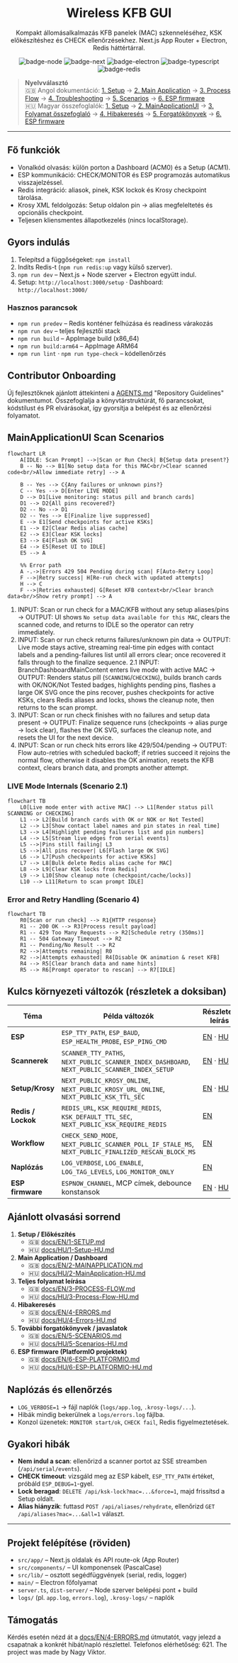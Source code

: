 <div align="center">

# Wireless KFB GUI

Kompakt állomásalkalmazás KFB panelek (MAC) szkenneléséhez, KSK előkészítéshez és CHECK ellenőrzésekhez. Next.js App Router + Electron, Redis háttértárral.

![badge-node](https://img.shields.io/badge/Node-20+-339933?logo=node.js&logoColor=white)
![badge-next](https://img.shields.io/badge/Next.js-15-black?logo=next.js)
![badge-electron](https://img.shields.io/badge/Electron-37-47848F?logo=electron&logoColor=white)
![badge-typescript](https://img.shields.io/badge/TypeScript-5-blue?logo=typescript)
![badge-redis](https://img.shields.io/badge/Redis-required-red?logo=redis&logoColor=white)

</div>

> **Nyelvválasztó**  
> 🇬🇧 Angol dokumentáció: [1. Setup](https://github.com/projects-kssk/Wireless_KFB_Project/blob/main/docs/EN/1-SETUP.md) → [2. Main Application](https://github.com/projects-kssk/Wireless_KFB_Project/blob/main/docs/EN/2-MAINAPPLICATION.md) → [3. Process Flow](https://github.com/projects-kssk/Wireless_KFB_Project/blob/main/docs/EN/3-PROCESS-FLOW.md) → [4. Troubleshooting](https://github.com/projects-kssk/Wireless_KFB_Project/blob/main/docs/EN/4-ERRORS.md) → [5. Scenarios](https://github.com/projects-kssk/Wireless_KFB_Project/blob/main/docs/EN/5-SCENARIOS.md) → [6. ESP firmware](https://github.com/projects-kssk/Wireless_KFB_Project/blob/main/docs/EN/6-ESP-PLATFORMIO.md)  
> 🇭🇺 Magyar összefoglalók: [1. Setup](https://github.com/projects-kssk/Wireless_KFB_Project/blob/main/docs/HU/1-Setup-HU.md) → [2. MainApplicationUI](https://github.com/projects-kssk/Wireless_KFB_Project/blob/main/docs/HU/2-MainApplication-HU.md) → [3. Folyamat összefoglaló](https://github.com/projects-kssk/Wireless_KFB_Project/blob/main/docs/HU/3-Process-Flow-HU.md) → [4. Hibakeresés](https://github.com/projects-kssk/Wireless_KFB_Project/blob/main/docs/HU/4-Errors-HU.md) → [5. Forgatókönyvek](https://github.com/projects-kssk/Wireless_KFB_Project/blob/main/docs/HU/5-Scenarios-HU.md) → [6. ESP firmware](https://github.com/projects-kssk/Wireless_KFB_Project/blob/main/docs/HU/6-ESP-PLATFORMIO-HU.md)

---

## Fő funkciók
- Vonalkód olvasás: külön porton a Dashboard (ACM0) és a Setup (ACM1).
- ESP kommunikáció: CHECK/MONITOR és ESP programozás automatikus visszajelzéssel.
- Redis integráció: aliasok, pinek, KSK lockok és Krosy checkpoint tárolása.
- Krosy XML feldolgozás: Setup oldalon pin → alias megfeleltetés és opcionális checkpoint.
- Teljesen kliensmentes állapotkezelés (nincs localStorage).

## Gyors indulás
1. Telepítsd a függőségeket: `npm install`
2. Indíts Redis-t (`npm run redis:up` vagy külső szerver).
3. `npm run dev` – Next.js + Node szerver + Electron együtt indul.
4. Setup: `http://localhost:3000/setup` · Dashboard: `http://localhost:3000/`

### Hasznos parancsok
- `npm run predev` – Redis konténer felhúzása és readiness várakozás
- `npm run dev` – teljes fejlesztői stack
- `npm run build` – AppImage build (x86_64)
- `npm run build:arm64` – AppImage ARM64
- `npm run lint` · `npm run type-check` – kódellenőrzés

## Contributor Onboarding
Új fejlesztőknek ajánlott áttekinteni a [AGENTS.md](./AGENTS.md) "Repository Guidelines" dokumentumot.
Összefoglalja a könyvtárstruktúrát, fő parancsokat, kódstílust és PR elvárásokat, így gyorsítja a belépést és az ellenőrzési folyamatot.

## MainApplicationUI Scan Scenarios

```mermaid
flowchart LR
    A[IDLE: Scan Prompt] -->|Scan or Run Check| B{Setup data present?}
    B -- No --> B1[No setup data for this MAC<br/>Clear scanned code<br/>Allow immediate retry] --> A

    B -- Yes --> C{Any failures or unknown pins?}
    C -- Yes --> D[Enter LIVE MODE]
    D --> D1[Live monitoring: status pill and branch cards]
    D1 --> D2{All pins recovered?}
    D2 -- No --> D1
    D2 -- Yes --> E[Finalize live suppressed]
    E --> E1[Send checkpoints for active KSKs]
    E1 --> E2[Clear Redis alias cache]
    E2 --> E3[Clear KSK locks]
    E3 --> E4[Flash OK SVG]
    E4 --> E5[Reset UI to IDLE]
    E5 --> A

    %% Error path
    A -.->|Errors 429 504 Pending during scan| F[Auto-Retry Loop]
    F -->|Retry success| H[Re-run check with updated attempts]
    H --> C
    F -->|Retries exhausted| G[Reset KFB context<br/>Clear branch data<br/>Show retry prompt] --> A
```

1. INPUT: Scan or run check for a MAC/KFB without any setup aliases/pins -> OUTPUT: UI shows `No setup data available for this MAC`, clears the scanned code, and returns to IDLE so the operator can retry immediately.
2. INPUT: Scan or run check returns failures/unknown pin data -> OUTPUT: Live mode stays active, streaming real-time pin edges with contact labels and a pending-failures list until all errors clear; once recovered it falls through to the finalize sequence.
2.1 INPUT: BranchDashboardMainContent enters live mode with active MAC -> OUTPUT: Renders status pill (`SCANNING`/`CHECKING`), builds branch cards with OK/NOK/Not Tested badges, highlights pending pins, flashes a large OK SVG once the pins recover, pushes checkpoints for active KSKs, clears Redis aliases and locks, shows the cleanup note, then returns to the scan prompt.
3. INPUT: Scan or run check finishes with no failures and setup data present -> OUTPUT: Finalize sequence runs (checkpoints → alias purge → lock clear), flashes the OK SVG, surfaces the cleanup note, and resets the UI for the next device.
4. INPUT: Scan or run check hits errors like 429/504/pending -> OUTPUT: Flow auto-retries with scheduled backoff; if retries succeed it rejoins the normal flow, otherwise it disables the OK animation, resets the KFB context, clears branch data, and prompts another attempt.

### LIVE Mode Internals (Scenario 2.1)

```mermaid
flowchart TB
    L0[Live mode enter with active MAC] --> L1[Render status pill SCANNING or CHECKING]
    L1 --> L2[Build branch cards with OK or NOK or Not Tested]
    L2 --> L3[Show contact label names and pin states in real time]
    L3 --> L4[Highlight pending failures list and pin numbers]
    L4 --> L5[Stream live edges from serial events]
    L5 -->|Pins still failing| L3
    L5 -->|All pins recover| L6[Flash large OK SVG]
    L6 --> L7[Push checkpoints for active KSKs]
    L7 --> L8[Bulk delete Redis alias cache for MAC]
    L8 --> L9[Clear KSK locks from Redis]
    L9 --> L10[Show cleanup note (checkpoint/cache/locks)]
    L10 --> L11[Return to scan prompt IDLE]
```

### Error and Retry Handling (Scenario 4)

```mermaid
flowchart TB
    R0[Scan or run check] --> R1{HTTP response}
    R1 -- 200 OK --> R3[Process result payload]
    R1 -- 429 Too Many Requests --> R2[Schedule retry (350ms)]
    R1 -- 504 Gateway Timeout --> R2
    R1 -- Pending/No Result --> R2
    R2 -->|Attempts remaining| R0
    R2 -->|Attempts exhausted| R4[Disable OK animation & reset KFB]
    R4 --> R5[Clear branch data and name hints]
    R5 --> R6[Prompt operator to rescan] --> R7[IDLE]
```

## Kulcs környezeti változók (részletek a doksiban)

| Téma | Példa változók | Részletes leírás |
|------|----------------|------------------|
| **ESP** | `ESP_TTY_PATH`, `ESP_BAUD`, `ESP_HEALTH_PROBE`, `ESP_PING_CMD` | [EN](https://github.com/projects-kssk/Wireless_KFB_Project/blob/main/docs/EN/2-MAINAPPLICATION.md) · [HU](https://github.com/projects-kssk/Wireless_KFB_Project/blob/main/docs/HU/2-MainApplication-HU.md) |
| **Scannerek** | `SCANNER_TTY_PATHS`, `NEXT_PUBLIC_SCANNER_INDEX_DASHBOARD`, `NEXT_PUBLIC_SCANNER_INDEX_SETUP` | [EN](https://github.com/projects-kssk/Wireless_KFB_Project/blob/main/docs/EN/2-MAINAPPLICATION.md) · [HU](https://github.com/projects-kssk/Wireless_KFB_Project/blob/main/docs/HU/2-MainApplication-HU.md) |
| **Setup/Krosy** | `NEXT_PUBLIC_KROSY_ONLINE`, `NEXT_PUBLIC_KROSY_URL_ONLINE`, `NEXT_PUBLIC_KSK_TTL_SEC` | [EN](https://github.com/projects-kssk/Wireless_KFB_Project/blob/main/docs/EN/1-SETUP.md) · [HU](https://github.com/projects-kssk/Wireless_KFB_Project/blob/main/docs/HU/1-Setup-HU.md) |
| **Redis / Lockok** | `REDIS_URL`, `KSK_REQUIRE_REDIS`, `KSK_DEFAULT_TTL_SEC`, `NEXT_PUBLIC_KSK_REQUIRE_REDIS` | [EN](https://github.com/projects-kssk/Wireless_KFB_Project/blob/main/docs/EN/1-SETUP.md) |
| **Workflow** | `CHECK_SEND_MODE`, `NEXT_PUBLIC_SCANNER_POLL_IF_STALE_MS`, `NEXT_PUBLIC_FINALIZED_RESCAN_BLOCK_MS` | [EN](https://github.com/projects-kssk/Wireless_KFB_Project/blob/main/docs/EN/3-PROCESS-FLOW.md) |
| **Naplózás** | `LOG_VERBOSE`, `LOG_ENABLE`, `LOG_TAG_LEVELS`, `LOG_MONITOR_ONLY` | [EN](https://github.com/projects-kssk/Wireless_KFB_Project/blob/main/docs/EN/4-ERRORS.md) |
| **ESP firmware** | `ESPNOW_CHANNEL`, MCP címek, debounce konstansok | [EN](https://github.com/projects-kssk/Wireless_KFB_Project/blob/main/docs/EN/6-ESP-PLATFORMIO.md) · [HU](https://github.com/projects-kssk/Wireless_KFB_Project/blob/main/docs/HU/6-ESP-PLATFORMIO-HU.md) |

## Ajánlott olvasási sorrend

1. **Setup / Előkészítés**  
   - 🇬🇧 [docs/EN/1-SETUP.md](https://github.com/projects-kssk/Wireless_KFB_Project/blob/main/docs/EN/1-SETUP.md)  
   - 🇭🇺 [docs/HU/1-Setup-HU.md](https://github.com/projects-kssk/Wireless_KFB_Project/blob/main/docs/HU/1-Setup-HU.md)
2. **Main Application / Dashboard**  
   - 🇬🇧 [docs/EN/2-MAINAPPLICATION.md](https://github.com/projects-kssk/Wireless_KFB_Project/blob/main/docs/EN/2-MAINAPPLICATION.md)  
   - 🇭🇺 [docs/HU/2-MainApplication-HU.md](https://github.com/projects-kssk/Wireless_KFB_Project/blob/main/docs/HU/2-MainApplication-HU.md)
3. **Teljes folyamat leírása**  
   - 🇬🇧 [docs/EN/3-PROCESS-FLOW.md](https://github.com/projects-kssk/Wireless_KFB_Project/blob/main/docs/EN/3-PROCESS-FLOW.md)  
   - 🇭🇺 [docs/HU/3-Process-Flow-HU.md](https://github.com/projects-kssk/Wireless_KFB_Project/blob/main/docs/HU/3-Process-Flow-HU.md)
4. **Hibakeresés**  
   - 🇬🇧 [docs/EN/4-ERRORS.md](https://github.com/projects-kssk/Wireless_KFB_Project/blob/main/docs/EN/4-ERRORS.md)  
   - 🇭🇺 [docs/HU/4-Errors-HU.md](https://github.com/projects-kssk/Wireless_KFB_Project/blob/main/docs/HU/4-Errors-HU.md)
5. **További forgatókönyvek / javaslatok**  
   - 🇬🇧 [docs/EN/5-SCENARIOS.md](https://github.com/projects-kssk/Wireless_KFB_Project/blob/main/docs/EN/5-SCENARIOS.md)  
   - 🇭🇺 [docs/HU/5-Scenarios-HU.md](https://github.com/projects-kssk/Wireless_KFB_Project/blob/main/docs/HU/5-Scenarios-HU.md)
6. **ESP firmware (PlatformIO projektek)**  
   - 🇬🇧 [docs/EN/6-ESP-PLATFORMIO.md](https://github.com/projects-kssk/Wireless_KFB_Project/blob/main/docs/EN/6-ESP-PLATFORMIO.md)  
   - 🇭🇺 [docs/HU/6-ESP-PLATFORMIO-HU.md](https://github.com/projects-kssk/Wireless_KFB_Project/blob/main/docs/HU/6-ESP-PLATFORMIO-HU.md)

## Naplózás és ellenőrzés
- `LOG_VERBOSE=1` → fájl naplók (`logs/app.log`, `.krosy-logs/...`).
- Hibák mindig bekerülnek a `logs/errors.log` fájlba.
- Konzol üzenetek: `MONITOR start/ok`, `CHECK fail`, Redis figyelmeztetések.

## Gyakori hibák
- **Nem indul a scan**: ellenőrizd a scanner portot az SSE streamben (`/api/serial/events`).
- **CHECK timeout**: vizsgáld meg az ESP kábelt, `ESP_TTY_PATH` értéket, próbáld `ESP_DEBUG=1`-gyel.
- **Lock beragad**: `DELETE /api/ksk-lock?mac=...&force=1`, majd frissítsd a Setup oldalt.
- **Alias hiányzik**: futtasd `POST /api/aliases/rehydrate`, ellenőrizd `GET /api/aliases?mac=...&all=1` választ.

---

## Projekt felépítése (röviden)
- `src/app/` – Next.js oldalak és API route-ok (App Router)
- `src/components/` – UI komponensek (PascalCase)
- `src/lib/` – osztott segédfüggvények (serial, redis, logger)
- `main/` – Electron főfolyamat
- `server.ts`, `dist-server/` – Node szerver belépési pont + build
- `logs/` (pl. `app.log`, `errors.log`), `.krosy-logs/` – naplók

## Támogatás
Kérdés esetén nézd át a [docs/EN/4-ERRORS.md](https://github.com/projects-kssk/Wireless_KFB_Project/blob/main/docs/EN/4-ERRORS.md) útmutatót, vagy jelezd a csapatnak a konkrét hibát/napló részlettel.
Telefonos elérhetőség: 621.
The project was made by Nagy Viktor.
